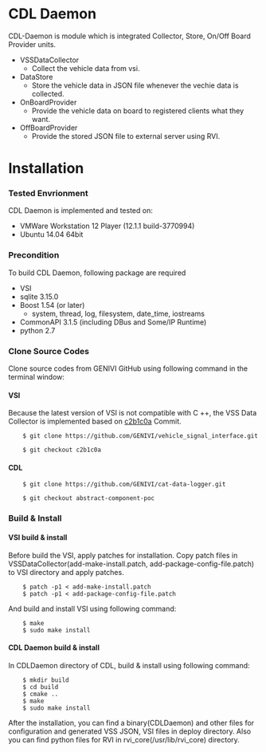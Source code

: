 # CDL Daemon

CDL-Daemon is module which is integrated Collector, Store, On/Off Board Provider units.
 - VSSDataCollector
    * Collect the vehicle data from vsi.
 - DataStore
    * Store the vehicle data in JSON file whenever the vechie data is collected.
 - OnBoardProvider
    * Provide the vehicle data on board to registered clients what they want.
 - OffBoardProvider
    * Provide the stored JSON file to external server using RVI.
    
# Installation

### Tested Envrionment
CDL Daemon is implemented and tested on:
* VMWare Workstation 12 Player (12.1.1 build-3770994)
* Ubuntu 14.04 64bit

### Precondition
To build CDL Daemon, following package are required
* VSI
* sqlite 3.15.0
* Boost 1.54 (or later)
    * system, thread, log, filesystem, date_time, iostreams
* CommonAPI 3.1.5 (including DBus and Some/IP Runtime)
* python 2.7

### Clone Source Codes
Clone source codes from GENIVI GitHub using following command in the terminal window:
#### VSI
Because the latest version of VSI is not compatible with C ++, the VSS Data Collector is implemented based on [c2b1c0a](https://github.com/GENIVI/vehicle_signal_interface/tree/c2b1c0ab0124aa36a30ddd486cf8b373be7b2c0f) Commit.

        $ git clone https://github.com/GENIVI/vehicle_signal_interface.git

        $ git checkout c2b1c0a

#### CDL

        $ git clone https://github.com/GENIVI/cat-data-logger.git

        $ git checkout abstract-component-poc

### Build & Install
#### VSI build & install
Before build the VSI, apply patches for installation.
Copy patch files in VSSDataCollector(add-make-install.patch, add-package-config-file.patch) to VSI directory and apply patches.

        $ patch -p1 < add-make-install.patch
        $ patch -p1 < add-package-config-file.patch

And build and install VSI using following command:

        $ make
        $ sudo make install

#### CDL Daemon build & install
In CDLDaemon directory of CDL, build & install using following command:

        $ mkdir build
        $ cd build
        $ cmake ..
        $ make
        $ sudo make install

After the installation, you can find a binary(CDLDaemon) and other files for configuration and generated VSS JSON, VSI files in deploy directory.
Also you can find python files for RVI in rvi_core(/usr/lib/rvi_core) directory.
